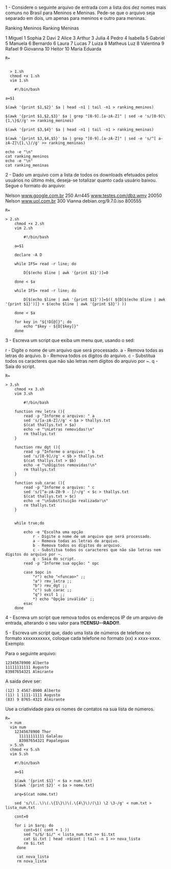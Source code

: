 1 - Considere o seguinte arquivo de entrada com a lista dos dez nomes mais comuns no Brasil para Meninos  e  Meninas. Pede-se  que  o  arquivo  seja  separado em dois,  um apenas para  meninos e outro para meninas.

Ranking Meninos       Ranking Meninas

1 Miguel              1 Sophia
2 Davi                2 Alice
3 Arthur              3 Julia
4 Pedro               4 Isabella
5 Gabriel             5 Manuela
6 Bernardo            6 Laura
7 Lucas               7 Luiza
8 Matheus Luz         8 Valentina
9 Rafael              9 Giovanna
10 Heitor             10 Maria Eduarda

    R=

    
      > 1.sh
      chmod +x 1.sh
      vim 1.sh
        
        #!/bin/bash
	
	a=$1
	
	$(awk '{print $1,$2}' $a | head -n1 | tail -n1 > ranking_meninos)
	
	$(awk '{print $1,$2,$3}' $a | grep "[0-9].[a-zA-Z]" | sed -e 's/[0-9]\{1,\}$//g' >> ranking_meninos)
	
	$(awk '{print $3,$4}' $a | head -n1 | tail -n1 > ranking_meninas)
	
	$(awk '{print $3,$4,$5}' $a | grep "[0-9].[a-zA-Z]" | sed -e 's/^[ a-zA-Z]\{1,\}//g' >> ranking_meninas)
	
	echo -e "\n"
	cat ranking_meninos
	echo -e "\n"
	cat ranking_meninas
	
	

2 - Dado  um  arquivo  com  a lista de todos  os  downloads efetuados  pelos  usuários  no  último  mês,  deseja-se totalizar quanto cada usuário baixou. Segue o formato do arquivo:

Nelson www.google.com.br 250
Arr445 www.testes.com/dbz.wmv 20050
Nelson www.uol.com.br 300
Vianna debian.org/9.7.0.iso 800555

	
	R=
		
	> 2.sh
      	chmod +x 2.sh
      	vim 2.sh
        
        	#!/bin/bash
		
		a=$1
		
		declare -A D
		
		while IFS= read -r line; do
		
			D[$(echo $line | awk '{print $1}')]=0
		
		done < $a
		
		while IFS= read -r line; do
		
			D[$(echo $line | awk '{print $1}')]=$(( ${D[$(echo $line | awk '{print $1}')]} + $(echo $line | awk '{print $3}') ))
		
		done < $a
		
		for key in "${!D[@]}"; do
			echo "$key - ${D[$key]}"
		done
	

3 - Escreva um script que exiba um menu que, usando o sed:

r - Digite o nome de um arquivo que será processado.
a - Remova todas as letras do arquivo.
b - Remova todos os dígitos do arquivo.
c - Substitua todos os caracteres que não são letras nem dígitos do arquivo por ~.
q - Saia do script.


	R=
		
	> 3.sh
      	chmod +x 3.sh
      	vim 3.sh
        
        	#!/bin/bash
		
		function rmv_letra (){
			read -p "Informe o arquivo: " a
			sed 's/[a-zA-Z]//g' < $a > thallys.txt
			$(cat thallys.txt > $a)
			echo -e "\nLetras removidas!\n"
			rm thallys.txt
		}
		
		function rmv_dgt (){
			read -p "Informe o arquivo: " b
			sed 's/[0-9]//g' < $b > thallys.txt
			$(cat thallys.txt > $b)
			echo -e "\nDígitos removidas!\n"
			rm thallys.txt
		}
		
		function sub_carac (){
			read -p "Informe o arquivo: " c
			sed 's/[^a-zA-Z0-9 - ]/~/g' < $c > thallys.txt
			$(cat thallys.txt > $c)
			echo -e "\nSubstituição realizada!\n"
			rm thallys.txt
		}		
		
		
		while true;do
			
			echo -e "Escolha uma opção
				r - Digite o nome de um arquivo que será processado.
				a - Remova todas as letras do arquivo.
				b - Remova todos os dígitos do arquivo.
				c - Substitua todos os caracteres que não são letras nem dígitos do arquivo por ~.
				q - Saia do script. 
			read -p "Informe sua opção: " opc
			
			case $opc in
				"r") echo "<funcao>" ;;
				"a") rmv_letra ;;
				"b") rmv_dgt ;;
				"c") sub_carac ;;
				"q") exit 1 ;;
				*) echo "Opção inválida" ;;
			esac
		done
		
4 - Escreva um script que remova todos os endereços IP de um arquivo de entrada, alterando o seu valor para **!!CENSU--RADO!!**.



5 - Escreva um script que, dado uma lista de números de telefone no formato xxxxxxxxxxx, coloque cada telefone no formato (xx) x xxxx-xxxx. Exemplo:

Para o seguinte arquivo:

	12345678900 Alberto
	11111111111 Augusto
	83987654321 Almirante
A saída deve ser:

	(12) 3 4567-8900 Alberto
	(11) 1 1111-1111 Augusto
	(83) 9 8765-4321 Almirante

Use a criatividade para os nomes de contatos na sua lista de números.

    R=
      > num
      vim num 
      	12345678900 Thor
	      11111111111 Galalau
	      83987654321 Papaleguas
      > 5.sh
      chmod +x 5.sh
      vim 5.sh
        
        #!/bin/bash
        
        a=$1
        
        $(awk '{print $1}' < $a > num.txt)
        $(awk '{print $2}' < $a > nome.txt)
        
        arq=$(cat nome.txt)
        
        sed 's/\(..\)\(.\{1\}\)\(.\{4\}\)/(\1) \2 \3-/g' < num.txt > lista_num.txt
        
        cont=0
        
        for i in $arq; do
            cont=$(( cont + 1 ))
            sed "s/$/ $i/" < lista_num.txt >> $i.txt
            cat $i.txt | head -n$cont | tail -n 1 >> nova_lista
            rm $i.txt
         done
         
         cat nova_lista
         rm nova_lista
